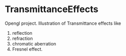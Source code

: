 # TransmittanceEffects
Opengl project. Illustration of Transmittance effects like
1. reflection
2. refraction
3. chromatic aberration
4. Fresnel effect.



